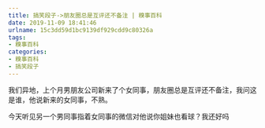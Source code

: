 ```yaml
---
title: 搞笑段子->朋友圈总是互评还不备注 | 糗事百科
date: 2019-11-09 18:41:46
urlname: 15c3dd59d1bc9139df929cdd9c80326a
tags: 
- 糗事百科
categories:
- 糗事百科
- 搞笑段子
---
```

我们异地，上个月男朋友公司新来了个女同事，朋友圈总是互评还不备注，我问这是谁，他说新来的女同事，不熟。

今天听见另一个男同事指着女同事的微信对他说你姐妹也看球？我还好吗


